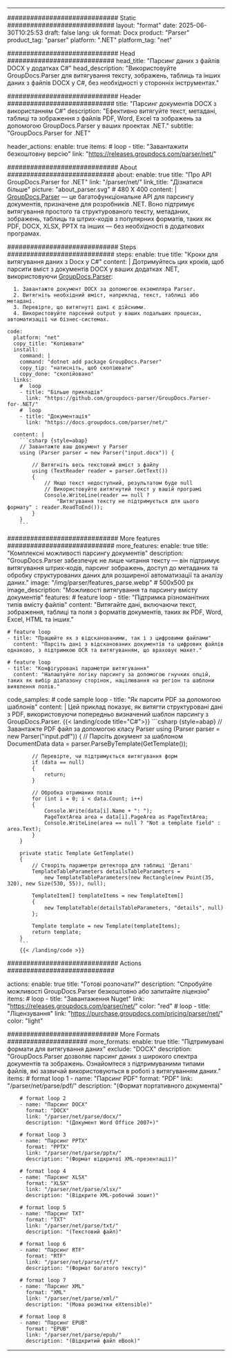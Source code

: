 


---
############################# Static ############################
layout: "format"
date:  2025-06-30T10:25:53
draft: false
lang: uk
format: Docx
product: "Parser"
product_tag: "parser"
platform: ".NET"
platform_tag: "net"

############################# Head ############################
head_title: "Парсинг даних з файлів DOCX у додатках C#"
head_description: "Використовуйте GroupDocs.Parser для витягування тексту, зображень, таблиць та інших даних з файлів DOCX у C#, без необхідності у сторонніх інструментах."

############################# Header ############################
title: "Парсинг документів DOCX з використанням C#" 
description: "Ефективно витягуйте текст, метадані, таблиці та зображення з файлів PDF, Word, Excel та зображень за допомогою GroupDocs.Parser у ваших проектах .NET."
subtitle: "GroupDocs.Parser for .NET" 

header_actions:
  enable: true
  items:
    #  loop
    - title: "Завантажити безкоштовну версію"
      link: "https://releases.groupdocs.com/parser/net/"
      
############################# About ############################
about:
    enable: true
    title: "Про API GroupDocs.Parser for .NET"
    link: "/parser/net/"
    link_title: "Дізнатися більше"
    picture: "about_parser.svg" # 480 X 400
    content: |
       [GroupDocs.Parser](/parser/net/) — це багатофункціональне API для парсингу документів, призначене для розробників .NET. Воно підтримує витягування простого та структурованого тексту, метаданих, зображень, таблиць та штрих-кодів з популярних форматів, таких як PDF, DOCX, XLSX, PPTX та інших — без необхідності в додаткових програмах.

############################# Steps ############################
steps:
    enable: true
    title: "Кроки для витягування даних з Docx у C#"
    content: |
      Дотримуйтесь цих кроків, щоб парсити вміст з документів DOCX у ваших додатках .NET, використовуючи [GroupDocs.Parser](/parser/net/):
      
      1. Завантажте документ DOCX за допомогою екземпляра Parser.
      2. Витягніть необхідний вміст, наприклад, текст, таблиці або метадані.
      3. Перевірте, що витягнуті дані є дійсними.
      4. Використовуйте парсений output у ваших подальших процесах, автоматизації чи бізнес-системах.
   
    code:
      platform: "net"
      copy_title: "Копіювати"
      install:
        command: |
        command: "dotnet add package GroupDocs.Parser"
        copy_tip: "натисніть, щоб скопіювати"
        copy_done: "скопійовано"
      links:
        #  loop
        - title: "Більше прикладів"
          link: "https://github.com/groupdocs-parser/GroupDocs.Parser-for-.NET/"
        #  loop
        - title: "Документація"
          link: "https://docs.groupdocs.com/parser/net/"
          
      content: |
        ```csharp {style=abap}
        // Завантажте ваш документ у Parser
        using (Parser parser = new Parser("input.docx")) {

            // Витягніть весь текстовий вміст з файлу
            using (TextReader reader = parser.GetText()) 
            {
                // Якщо текст недоступний, результатом буде null
                // Використовуйте витягнутий текст у вашій програмі
                Console.WriteLine(reader == null ? 
                    "Витягування тексту не підтримується для цього формату" : reader.ReadToEnd());
            }
        }
        ```  

############################# More features ############################
more_features:
  enable: true
  title: "Комплексні можливості парсингу документів"
  description: "GroupDocs.Parser забезпечує не лише читання тексту — він підтримує витягування штрих-кодів, парсинг зображень, доступ до метаданих та обробку структурованих даних для розширеної автоматизації та аналізу даних."
  image: "/img/parser/features_parse.webp" # 500x500 px
  image_description: "Можливості витягування та парсингу вмісту документів"
  features:
    # feature loop
    - title: "Підтримка різноманітних типів вмісту файлів"
      content: "Витягайте дані, включаючи текст, зображення, таблиці та поля з форматів документів, таких як PDF, Word, Excel, HTML та інших."

    # feature loop
    - title: "Працюйте як з відсканованими, так і з цифровими файлами"
      content: "Парсіть дані з відсканованих документів та цифрових файлів однаково, з підтримкою OCR та витягуванням, що враховує макет."

    # feature loop
    - title: "Конфігуровані параметри витягування"
      content: "Налаштуйте логіку парсингу за допомогою гнучких опцій, таких як вибір діапазону сторінок, націлювання на регіон та шаблони виявлення полів."
      
  code_samples:
    # code sample loop
    - title: "Як парсити PDF за допомогою шаблонів"
      content: |
        Цей приклад показує, як витягти структуровані дані з PDF, використовуючи попередньо визначений шаблон парсингу з GroupDocs.Parser.
        {{< landing/code title="C#">}}
        ```csharp {style=abap}
        //  Завантажте PDF файл за допомогою класу Parser
        using (Parser parser = new Parser("input.pdf"))
        {
            // Парсіть документ за шаблоном
            DocumentData data = parser.ParseByTemplate(GetTemplate());

            // Перевірте, чи підтримується витягування форм
            if (data == null)
            {
                return;
            }

            // Обробка отриманих полів
            for (int i = 0; i < data.Count; i++)
            {
                Console.Write(data[i].Name + ": ");
                PageTextArea area = data[i].PageArea as PageTextArea;
                Console.WriteLine(area == null ? "Not a template field" : area.Text);
            }
        }

        private static Template GetTemplate()
        {
            // Створіть параметри детектора для таблиці 'Деталі'
            TemplateTableParameters detailsTableParameters = 
                new TemplateTableParameters(new Rectangle(new Point(35, 320), new Size(530, 55)), null);

            TemplateItem[] templateItems = new TemplateItem[]
            {
                new TemplateTable(detailsTableParameters, "details", null)
            };

            Template template = new Template(templateItems);
            return template;
        }
        ```
        {{< /landing/code >}}


############################# Actions ############################

actions:
  enable: true
  title: "Готові розпочати?"
  description: "Спробуйте можливості GroupDocs.Parser безкоштовно або запитайте ліцензію"
  items:
    #  loop
    - title: "Завантаження Nuget"
      link: "https://releases.groupdocs.com/parser/net/"
      color: "red"
        #  loop
    - title: "Ліцензування"
      link: "https://purchase.groupdocs.com/pricing/parser/net/"
      color: "light"


############################# More Formats #####################
more_formats:
    enable: true
    title: "Підтримувані формати для витягування даних"
    exclude: "DOCX"
    description: "GroupDocs.Parser дозволяє парсинг даних з широкого спектра документів та зображень. Ознайомтеся з підтримуваними типами файлів, які зазвичай використовуються в роботі з витягуванням даних."
    items: 
        # format loop 1
        - name: "Парсинг PDF"
          format: "PDF"
          link: "/parser/net/parse/pdf/"
          description: "(Формат портативного документа)"
          
        # format loop 2
        - name: "Парсинг DOCX"
          format: "DOCX"
          link: "/parser/net/parse/docx/"
          description: "(Документ Word Office 2007+)"
          
        # format loop 3
        - name: "Парсинг PPTX"
          format: "PPTX"
          link: "/parser/net/parse/pptx/"
          description: "(Формат відкритої XML-презентації)"
          
        # format loop 4
        - name: "Парсинг XLSX"
          format: "XLSX"
          link: "/parser/net/parse/xlsx/"
          description: "(Відкрите XML-робочий зошит)"
          
        # format loop 5
        - name: "Парсинг TXT"
          format: "TXT"
          link: "/parser/net/parse/txt/"
          description: "(Текстовий файл)"
          
        # format loop 6
        - name: "Парсинг RTF"
          format: "RTF"
          link: "/parser/net/parse/rtf/"
          description: "(Формат багатого тексту)"
          
        # format loop 7
        - name: "Парсинг XML"
          format: "XML"
          link: "/parser/net/parse/xml/"
          description: "(Мова розмітки eXtensible)"
          
        # format loop 8
        - name: "Парсинг EPUB"
          format: "EPUB"
          link: "/parser/net/parse/epub/"
          description: "(Відкритий файл eBook)"
         
          

---